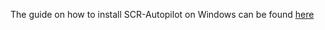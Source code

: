 The guide on how to install SCR-Autopilot on Windows can be found [here](https://github.com/scr-autopilot/scr-autopilot/wiki)
